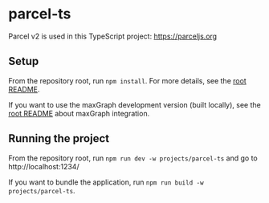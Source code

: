 # parcel-ts

Parcel v2 is used in this TypeScript project: https://parceljs.org

## Setup

From the repository root, run `npm install`. For more details, see the [root README](../../README.md#setup).

If you want to use the maxGraph development version (built locally), see the [root README](../../README.md#maxgraph-dev-version) about maxGraph integration.

## Running the project

From the repository root, run `npm run dev -w projects/parcel-ts` and go to http://localhost:1234/

If you want to bundle the application, run `npm run build -w projects/parcel-ts`.
